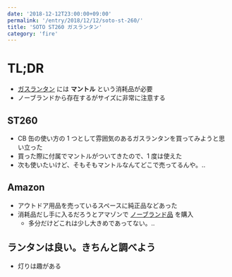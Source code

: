 ```yaml
---
date: '2018-12-12T23:00:00+09:00'
permalink: '/entry/2018/12/12/soto-st-260/'
title: 'SOTO ST260 ガスランタン'
category: 'fire'
---
```


# TL;DR

- [ガスランタン](https://www.amazon.co.jp/gp/product/B00279LZ0G/) には
  **マントル** という消耗品が必要
- ノーブランドから存在するがサイズに非常に注意する

## ST260

- CB 缶の使い方の 1 つとして雰囲気のあるガスランタンを買ってみようと思い立った
- 買った際に付属でマントルがついてきたので、1 度は使えた
- 次も使いたいけど、そもそもマントルなんてどこで売ってるんや。..

## Amazon

- アウトドア用品を売っているスペースに純正品などあった
- 消耗品だし手に入るだろうとアマゾンで
  [ノーブランド品](https://www.amazon.co.jp/gp/product/B01DG1VLSY/) を購入
  - 多分だけどこれは少し大きめであってない。..

## ランタンは良い。きちんと調べよう

- 灯りは趣がある

